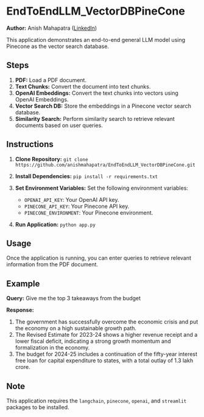 # EndToEndLLM_VectorDBPineCone

**Author:** Anish Mahapatra ([LinkedIn](https://www.linkedin.com/in/anishmahapatra/))

This application demonstrates an end-to-end general LLM model using Pinecone as the vector search database.

## Steps

1. **PDF:** Load a PDF document.
2. **Text Chunks:** Convert the document into text chunks.
3. **OpenAI Embeddings:** Convert the text chunks into vectors using OpenAI Embeddings.
4. **Vector Search DB:** Store the embeddings in a Pinecone vector search database.
5. **Similarity Search:** Perform similarity search to retrieve relevant documents based on user queries.

## Instructions

1. **Clone Repository:** `git clone https://github.com/anishmahapatra/EndToEndLLM_VectorDBPineCone.git`

2. **Install Dependencies:** `pip install -r requirements.txt`

3. **Set Environment Variables:** Set the following environment variables:

   * `OPENAI_API_KEY`: Your OpenAI API key.
   * `PINECONE_API_KEY`: Your Pinecone API key.
   * `PINECONE_ENVIRONMENT`: Your Pinecone environment.

4. **Run Application:** `python app.py`

## Usage

Once the application is running, you can enter queries to retrieve relevant information from the PDF document.

## Example

**Query:** Give me the top 3 takeaways from the budget

**Response:**

1. The government has successfully overcome the economic crisis and put the economy on a high sustainable growth path.
2. The Revised Estimate for 2023-24 shows a higher revenue receipt and a lower fiscal deficit, indicating a strong growth momentum and formalization in the economy.
3. The budget for 2024-25 includes a continuation of the fifty-year interest free loan for capital expenditure to states, with a total outlay of 1.3 lakh crore.

## Note

This application requires the `langchain`, `pinecone`, `openai`, and `streamlit` packages to be installed.